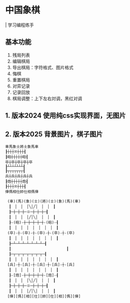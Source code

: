 # 中国象棋
| 学习编程练手
## 基本功能
1. 残局列表
2. 编辑棋局
3. 导出棋局：字符格式、图片格式
4. 悔棋
5. 重置棋局
6. 对弈记录
7. 记录回放
8. 棋局调整：上下左右対调，黑红对调

## 1. 版本2024 使用纯css实现界面，无图片
## 2. 版本2025 背景图片，棋子图片

```
車馬象士將士象馬車
┠┼┼┼※┼┼┼┨
┠砲┼┼┼┼┼砲┨
卒┼卒┼卒┼卒┼卒
┠┴┴┴┴┴┴┴┨
┠┬┬┬┬┬┬┬┨
兵┼兵┼兵┼兵┼兵
┠炮┼┼┼┼┼炮┨
┠┼┼┼※┼┼┼┨
俥傌相仕帥仕相傌俥
```
```
 (車)(馬)(象)(士)(將)(士)(象)(馬)(車) 
　┃　│　│　│╲│╱│　│　│　┃　
　┠─┼─┼─┼─※─┼─┼─┼─┨　
　┃　│　│　│╱│╲│　│　│　┃　
　┠-(砲)-┼─┼─┼─┼─┼-(砲)-┨　
　┃　│　│　│　│　│　│　│　┃　
 (卒)-┼-(卒)-┼-(卒)-┼-(卒)-┼-(卒) 
　┃　│　│　│　│　│　│　│　┃　
　┠─┴─┴─┴─┴─┴─┴─┴─┨　
　┃　　　　　　　　　　　　　　　┃　
　┠─┬─┬─┬─┬─┬─┬─┬─┨　
　┃　│　│　│　│　│　│　│　┃　
 [兵]-┼-[兵]-┼-[兵]-┼-[兵]-┼-[兵] 
　┃　│　│　│　│　│　│　│　┃　
　┠-[炮]-┼─┼─┼─┼─┼-[炮]-┨　
　┃　│　│　│╲│╱│　│　│　┃　
　┠─┼─┼─┼─※─┼─┼─┼─┨　
　┃　│　│　│╱│╲│　│　│　┃　
 [俥][傌][相][仕][帥][仕][相][傌][俥] 
```
